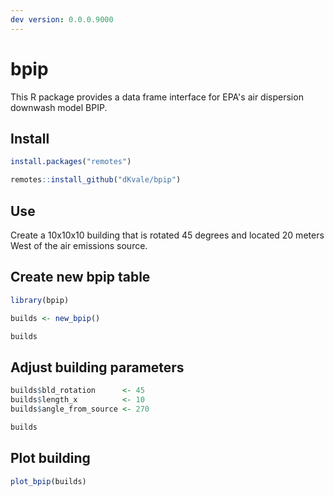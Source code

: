 ```yaml
---  
dev version: 0.0.0.9000  
---  
```



bpip
=======

This R package provides a data frame interface for EPA's air dispersion downwash model BPIP.

## Install 

```r
install.packages("remotes")

remotes::install_github("dKvale/bpip")
```

## Use

Create a 10x10x10 building that is rotated 45 degrees and located 20 meters West of the air emissions source.

## Create new bpip table
```r 
library(bpip)

builds <- new_bpip()

builds
```

## Adjust building parameters
```r 
builds$bld_rotation      <- 45
builds$length_x          <- 10
builds$angle_from_source <- 270 

builds
```

## Plot building
```r 
plot_bpip(builds)
```
